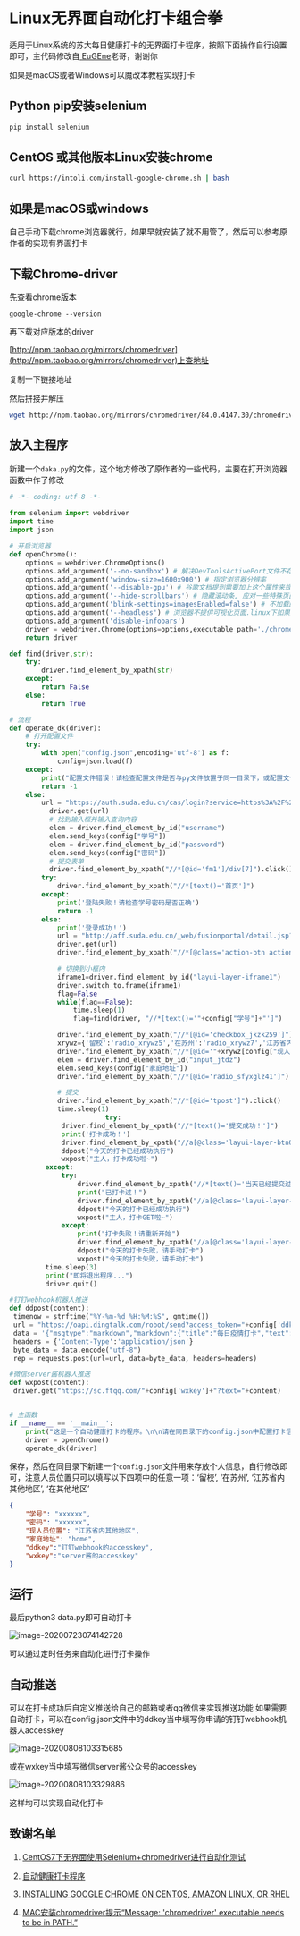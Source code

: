 # Linux无界面自动化打卡组合拳

   适用于Linux系统的苏大每日健康打卡的无界面打卡程序，按照下面操作自行设置即可，主代码修改自[
   EuGEne](https://blog.csdn.net/weixin_44739303/article/details/106245788)老哥，谢谢你

   如果是macOS或者Windows可以魔改本教程实现打卡

   ## Python pip安装selenium

   ```bash
pip install selenium
   ```

   ## CentOS 或其他版本Linux安装chrome

   ```bash
curl https://intoli.com/install-google-chrome.sh | bash
   ```

   ## 如果是macOS或windows

   自己手动下载chrome浏览器就行，如果早就安装了就不用管了，然后可以参考原作者的实现有界面打卡

   ## 下载Chrome-driver

   先查看chrome版本

   ```
google-chrome --version
   ```

   再下载对应版本的driver

   [http://npm.taobao.org/mirrors/chromedriver](http://npm.taobao.org/mirrors/chromedriver)上查地址

   复制一下链接地址

   然后拼接并解压

   ```bash
wget http://npm.taobao.org/mirrors/chromedriver/84.0.4147.30/chromedriver_linuxunzip chromedriver_linux64.zip
   ```

   ## 放入主程序

   新建一个`daka.py`的文件，这个地方修改了原作者的一些代码，主要在打开浏览器函数中作了修改

   ```python
   # -*- coding: utf-8 -*-
    
   from selenium import webdriver
   import time
   import json
   
   # 开启浏览器
   def openChrome():
       options = webdriver.ChromeOptions()
       options.add_argument('--no-sandbox') # 解决DevToolsActivePort文件不存在的报错
       options.add_argument('window-size=1600x900') # 指定浏览器分辨率
       options.add_argument('--disable-gpu') # 谷歌文档提到需要加上这个属性来规避bug
       options.add_argument('--hide-scrollbars') # 隐藏滚动条, 应对一些特殊页面
       options.add_argument('blink-settings=imagesEnabled=false') # 不加载图片, 提升速度
       options.add_argument('--headless') # 浏览器不提供可视化页面.linux下如果系统不支持可视化不加这条会启动失败
       options.add_argument('disable-infobars')
       driver = webdriver.Chrome(options=options,executable_path='./chromedriver')
       return driver
   
   def find(driver,str):
       try:
           driver.find_element_by_xpath(str)
       except:
           return False
       else:
           return True
   
   # 流程
   def operate_dk(driver):
       # 打开配置文件
       try:
           with open("config.json",encoding='utf-8') as f:
               config=json.load(f)
       except:
           print("配置文件错误！请检查配置文件是否与py文件放置于同一目录下，或配置文件是否出错！\n请注意'现人员位置'只可填入以下四项中的任意一项：'留校', '在苏州', '江苏省内其他地区', '在其他地区'")
           return -1
       else:
           url = "https://auth.suda.edu.cn/cas/login?service=https%3A%2F%2Fauth.suda.edu.cn%2Fsso%2Flogin%3Fredirect_uri%3Dhttp%253A%252F%252Fauth.suda.edu.cn%252Fsso%252Foauth2%252Fauthorize%253Fscope%253Dclient%2526response_type%253Dcode%2526state%253D123%2526redirect_uri%253Dhttps%25253A%25252F%25252Fauth.suda.edu.cn%25252Fmiddleware%25252Fclient%25253Fapp%25253Dsswsswzx2%252526welcome%25253D%2525E4%2525BA%25258B%2525E5%25258A%2525A1%2525E4%2525B8%2525AD%2525E5%2525BF%252583%252526x_app_url%25253Dhttp%25253A%25252F%25252Faff.suda.edu.cn%25252F_web%25252Fucenter%25252Flogin.jsp%2526client_id%253Dhuc7ES9iOtrLLhTkCZVk%26x_client%3Dcas"
        	 driver.get(url)
        	 # 找到输入框并输入查询内容
        	 elem = driver.find_element_by_id("username")
        	 elem.send_keys(config["学号"])
        	 elem = driver.find_element_by_id("password")
        	 elem.send_keys(config["密码"])
        	 # 提交表单
        	 driver.find_element_by_xpath("//*[@id='fm1']/div[7]").click()
           try:
               driver.find_element_by_xpath("//*[text()='首页']")
           except:
               print('登陆失败！请检查学号密码是否正确')
               return -1
           else:
               print('登录成功！')
               url = "http://aff.suda.edu.cn/_web/fusionportal/detail.jsp?_p=YXM9MSZwPTEmbT1OJg__&id=2749&entranceUrl=http%3A%2F%2Fdk.suda.edu.cn%2Fdefault%2Fwork%2Fsuda%2Fjkxxtb%2Fjkxxcj.jsp&appKey=com.sudytech.suda.xxhjsyglzx.jkxxcj."
               driver.get(url)
               driver.find_element_by_xpath("//*[@class='action-btn action-do']").click()
   
               # 切换到小框内
               iframe1=driver.find_element_by_id("layui-layer-iframe1")
               driver.switch_to.frame(iframe1)
               flag=False
               while(flag==False):
                   time.sleep(1)
                   flag=find(driver, "//*[text()='"+config["学号"]+"']")
   
               driver.find_element_by_xpath("//*[@id='checkbox_jkzk259']").click()
               xrywz={'留校':'radio_xrywz5','在苏州':'radio_xrywz7','江苏省内其他地区':'radio_xrywz9','在其他地区':'radio_xrywz37'}
               driver.find_element_by_xpath("//*[@id='"+xrywz[config["现人员位置"]]+"']").click()
               elem = driver.find_element_by_id("input_jtdz")
               elem.send_keys(config["家庭地址"])
               driver.find_element_by_xpath("//*[@id='radio_sfyxglz41']").click()
   
               # 提交
               driver.find_element_by_xpath("//*[@id='tpost']").click()
               time.sleep(1)
                           try:
                driver.find_element_by_xpath("//*[text()='提交成功！']")
                print('打卡成功！')
                driver.find_element_by_xpath("//a[@class='layui-layer-btn0']").click()
                ddpost("今天的打卡已经成功执行")
                wxpost("主人，打卡成功啦~")
            except:
                try:
                    driver.find_element_by_xpath("//*[text()='当天已经提交过，是否继续提交？']")
                    print("已打卡过！")
                    driver.find_element_by_xpath("//a[@class='layui-layer-btn0']").click()
                    ddpost("今天的打卡已经成功执行")
                    wxpost("主人，打卡GET啦~")
                except:
                    print("打卡失败！请重新开始")
                    driver.find_element_by_xpath("//a[@class='layui-layer-btn0']").click()
                    ddpost("今天的打卡失败，请手动打卡")
                    wxpost("今天的打卡失败，请手动打卡")            
            time.sleep(3)
            print("即将退出程序...")
            driver.quit()

#钉钉webhook机器人推送
def ddpost(content):
	timenow = strftime("%Y-%m-%d %H:%M:%S", gmtime())
	url = "https://oapi.dingtalk.com/robot/send?access_token="+config['ddkey']
	data = '{"msgtype":"markdown","markdown":{"title":"每日疫情打卡","text":"# 每日打卡提醒 \n >### 消息提示：'+ content +' \n >### 打卡时间：'+ timenow +'"}}'
	headers = {'Content-Type':'application/json'}
	byte_data = data.encode("utf-8")
	rep = requests.post(url=url, data=byte_data, headers=headers)

#微信server酱机器人推送
def wxpost(content):
	driver.get("https://sc.ftqq.com/"+config['wxkey']+"?text="+content)

   
   # 主函数
   if __name__ == '__main__':
       print("这是一个自动健康打卡的程序。\n\n请在同目录下的config.json中配置打卡信息，例如：\n'学号': '1827405055',\n'密码': '12345678',\n'现人员位置': '在苏州',      (请注意只可填入以下四项中的任意一项：'留校', '在苏州', '江苏省内其他地区', '在其他地区')\n'家庭地址': '工业园区'\n其余所有属性均为打卡系统自动填充的上一次打卡信息\n\n程序即将启动...")
       driver = openChrome()
       operate_dk(driver)
   ```

   保存，然后在同目录下新建一个`config.json`文件用来存放个人信息，自行修改即可，注意人员位置只可以填写以下四项中的任意一项：‘留校’, ‘在苏州’, ‘江苏省内其他地区’, ‘在其他地区’

   ```json
   {
       "学号": "xxxxxx",
       "密码": "xxxxxx",
       "现人员位置": "江苏省内其他地区",
       "家庭地址": "home",
       "ddkey":"钉钉webhook的accesskey",
       "wxkey":"server酱的accesskey"
   }
   ```

   ## 运行

   最后python3 data.py即可自动打卡

   ![image-20200723074142728](https://imgconvert.csdnimg.cn/aHR0cHM6Ly90dmExLnNpbmFpbWcuY24vbGFyZ2UvMDA3UzhaSWxneTFnaDBrYnl6ZG1tajMxYTIwZDRuNGQuanBn?x-oss-process=image/format,png)

   可以通过定时任务来自动化进行打卡操作

   ## 自动推送

   可以在打卡成功后自定义推送给自己的邮箱或者qq微信来实现推送功能
   如果需要自动打卡，可以在config.json文件中的ddkey当中填写你申请的钉钉webhook机器人accesskey

![image-20200808103315685](https://tva1.sinaimg.cn/large/007S8ZIlgy1ghj77cpgjdj30ci04u0t5.jpg)   

或在wxkey当中填写微信server酱公众号的accesskey

![image-20200808103329886](https://tva1.sinaimg.cn/large/007S8ZIlgy1ghj77lggymj30d7062gmm.jpg)

这样均可以实现自动化打卡

   ## 致谢名单

   1. [CentOS7下无界面使用Selenium+chromedriver进行自动化测试](https://blog.csdn.net/pengjunlee/article/details/91997908?)

   2. [自动健康打卡程序](https://blog.csdn.net/weixin_44739303/article/details/106245788)

   3. [INSTALLING GOOGLE CHROME ON CENTOS, AMAZON LINUX, OR RHEL](https://intoli.com/blog/installing-google-chrome-on-centos/)

   4. [MAC安装chromedriver提示“Message: 'chromedriver' executable needs to be in PATH.”](https://blog.csdn.net/walter_chan/article/details/50464625)